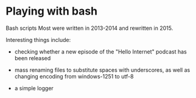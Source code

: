Playing with bash
====================

Bash scripts
Most were written in 2013-2014 and rewritten in 2015.

Interesting things include:
- checking whether a new episode of the "Hello Internet" podcast has been released

- mass renaming files to substitute spaces with underscores, as well as changing encoding from windows-1251 to utf-8

- a simple logger

